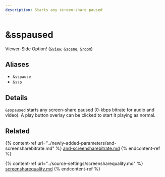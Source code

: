 ```yaml
---
description: Starts any screen-share paused
---
```


# \&sspaused

Viewer-Side Option! ([`&view`](../advanced-settings/view-parameters/view.md), [`&scene`](../advanced-settings/view-parameters/scene.md), [`&room`](../general-settings/room.md))

## Aliases

* `&sspause`
* `&ssp`

## Details

`&sspaused` starts any screen-share paused (0-kbps bitrate for audio and video). A play button overlay can be clicked to start it playing as normal.

## Related

{% content-ref url="../newly-added-parameters/and-screensharebitrate.md" %}
[and-screensharebitrate.md](../newly-added-parameters/and-screensharebitrate.md)
{% endcontent-ref %}

{% content-ref url="../source-settings/screensharequality.md" %}
[screensharequality.md](../source-settings/screensharequality.md)
{% endcontent-ref %}
